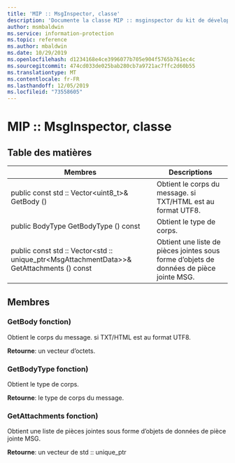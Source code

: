 ```yaml
---
title: 'MIP :: MsgInspector, classe'
description: 'Documente la classe MIP :: msginspector du kit de développement logiciel (SDK) Microsoft Information Protection (MIP).'
author: msmbaldwin
ms.service: information-protection
ms.topic: reference
ms.author: mbaldwin
ms.date: 10/29/2019
ms.openlocfilehash: d1234168e4ce3996077b705e904f5765b761ec4c
ms.sourcegitcommit: 474cd033de025bab280cb7a9721ac7ffc2d60b55
ms.translationtype: MT
ms.contentlocale: fr-FR
ms.lasthandoff: 12/05/2019
ms.locfileid: "73558605"
---
```

# <a name="class-mipmsginspector"></a>MIP :: MsgInspector, classe 
  
## <a name="summary"></a>Table des matières
 Membres                        | Descriptions                                
--------------------------------|---------------------------------------------
public const std :: Vector\<uint8_t\>& GetBody ()  |  Obtient le corps du message. si TXT/HTML est au format UTF8.
public BodyType GetBodyType () const  |  Obtient le type de corps.
public const std :: Vector\<std :: unique_ptr\<MsgAttachmentData\>\>& GetAttachments () const  |  Obtient une liste de pièces jointes sous forme d’objets de données de pièce jointe MSG.
  
## <a name="members"></a>Membres
  
### <a name="getbody-function"></a>GetBody fonction)
Obtient le corps du message. si TXT/HTML est au format UTF8.

  
**Retourne**: un vecteur d’octets.
  
### <a name="getbodytype-function"></a>GetBodyType fonction)
Obtient le type de corps.

  
**Retourne**: le type de corps du message.
  
### <a name="getattachments-function"></a>GetAttachments fonction)
Obtient une liste de pièces jointes sous forme d’objets de données de pièce jointe MSG.

  
**Retourne**: un vecteur de std :: unique_ptr<MsgAttachmentData>